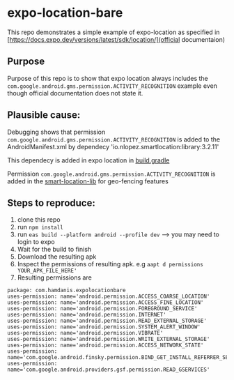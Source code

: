 # expo-location-bare

This repo demonstrates a simple example of expo-location as specified in [https://docs.expo.dev/versions/latest/sdk/location/](official documentaion)

## Purpose
Purpose of this repo is to show that expo location always includes the `com.google.android.gms.permission.ACTIVITY_RECOGNITION` example even though official documentation 
does not state it.

## Plausible cause:
Debugging shows that permission `com.google.android.gms.permission.ACTIVITY_RECOGNITION` is added to the AndroidManifest.xml by dependecy 'io.nlopez.smartlocation:library:3.2.11'

This dependecy is added in expo location in [build.gradle](https://github.com/expo/expo/blob/d2cedae3ac78718bfe8dcac6f0375412c7c178ff/packages/expo-location/android/build.gradle#L73)

Permission `com.google.android.gms.permission.ACTIVITY_RECOGNITION` is added in the [smart-location-lib](https://github.com/mrmans0n/smart-location-lib/blob/v3.x/library/src/main/AndroidManifest.xml)
for geo-fencing features

## Steps to reproduce:
1. clone this repo
2. run `npm install`
3. run `eas build --platform android --profile dev` --> you may need to login to expo
4. Wait for the build to finish
5. Download the resulting apk
6. Inspect the permissions of resulting apk. e.g `aapt d permissions YOUR_APK_FILE_HERE'` 
7. Resulting permissions are 
```
package: com.hamdanis.expolocationbare
uses-permission: name='android.permission.ACCESS_COARSE_LOCATION'
uses-permission: name='android.permission.ACCESS_FINE_LOCATION'
uses-permission: name='android.permission.FOREGROUND_SERVICE'
uses-permission: name='android.permission.INTERNET'
uses-permission: name='android.permission.READ_EXTERNAL_STORAGE'
uses-permission: name='android.permission.SYSTEM_ALERT_WINDOW'
uses-permission: name='android.permission.VIBRATE'
uses-permission: name='android.permission.WRITE_EXTERNAL_STORAGE'
uses-permission: name='android.permission.ACCESS_NETWORK_STATE'
uses-permission: name='com.google.android.finsky.permission.BIND_GET_INSTALL_REFERRER_SERVICE'
uses-permission: name='com.google.android.providers.gsf.permission.READ_GSERVICES'

```
